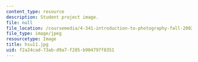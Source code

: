 ```yaml
---
content_type: resource
description: Student project image.
file: null
file_location: /coursemedia/4-341-introduction-to-photography-fall-2002/f2a24cad73abd9a7f285b904797f8351_hsu11.jpg
file_type: image/jpeg
resourcetype: Image
title: hsu11.jpg
uid: f2a24cad-73ab-d9a7-f285-b904797f8351
---
```

